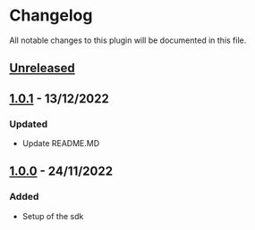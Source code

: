 # Changelog
All notable changes to this plugin will be documented in this file.

## [Unreleased]

## [1.0.1] - 13/12/2022
### Updated
 - Update README.MD

## [1.0.0] - 24/11/2022
### Added
  - Setup of the sdk

[Unreleased]: https://github.com/Flourish-savings/flourish-sdk-flutter/tree/main
[1.0.1]: https://github.com/Flourish-savings/flourish-sdk-flutter/releases/tag/1.0.1
[1.0.0]: https://github.com/Flourish-savings/flourish-sdk-flutter/releases/tag/1.0.0